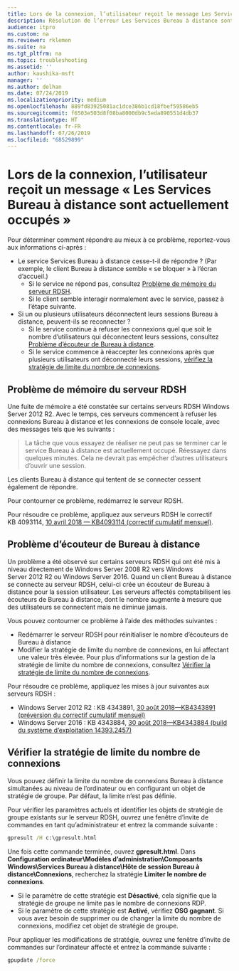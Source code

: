 ```yaml
---
title: Lors de la connexion, l’utilisateur reçoit le message Les Services Bureau à distance sont actuellement occupés
description: Résolution de l’erreur Les Services Bureau à distance sont actuellement occupés se produisant quand des utilisateurs établissent une connexion Bureau à distance.
audience: itpro
ms.custom: na
ms.reviewer: rklemen
ms.suite: na
ms.tgt_pltfrm: na
ms.topic: troubleshooting
ms.assetid: ''
author: kaushika-msft
manager: ''
ms.author: delhan
ms.date: 07/24/2019
ms.localizationpriority: medium
ms.openlocfilehash: 889fd83925081ac1dce386b1cd18fbef59586eb5
ms.sourcegitcommit: f6503e503d8f08ba8000db9c5eda890551d4db37
ms.translationtype: HT
ms.contentlocale: fr-FR
ms.lasthandoff: 07/26/2019
ms.locfileid: "68529899"
---
```

# <a name="on-connecting-user-receives-remote-desktop-service-is-currently-busy-message"></a>Lors de la connexion, l’utilisateur reçoit un message « Les Services Bureau à distance sont actuellement occupés »

Pour déterminer comment répondre au mieux à ce problème, reportez-vous aux informations ci-après :

- Le service Services Bureau à distance cesse-t-il de répondre ? (Par exemple, le client Bureau à distance semble « se bloquer » à l’écran d’accueil.)  
   - Si le service ne répond pas, consultez [Problème de mémoire du serveur RDSH](#rdsh-server-memory-issue).
   - Si le client semble interagir normalement avec le service, passez à l’étape suivante.
- Si un ou plusieurs utilisateurs déconnectent leurs sessions Bureau à distance, peuvent-ils se reconnecter ?  
   - Si le service continue à refuser les connexions quel que soit le nombre d’utilisateurs qui déconnectent leurs sessions, consultez [Problème d’écouteur de Bureau à distance](#rd-listener-issue).
   - Si le service commence à réaccepter les connexions après que plusieurs utilisateurs ont déconnecté leurs sessions, [vérifiez la stratégie de limite du nombre de connexions](#check-the-connection-limit-policy).

## <a name="rdsh-server-memory-issue"></a>Problème de mémoire du serveur RDSH

Une fuite de mémoire a été constatée sur certains serveurs RDSH Windows Server 2012 R2. Avec le temps, ces serveurs commencent à refuser les connexions Bureau à distance et les connexions de console locale, avec des messages tels que les suivants :

> La tâche que vous essayez de réaliser ne peut pas se terminer car le service Bureau à distance est actuellement occupé. Réessayez dans quelques minutes. Cela ne devrait pas empêcher d’autres utilisateurs d’ouvrir une session.

Les clients Bureau à distance qui tentent de se connecter cessent également de répondre.

Pour contourner ce problème, redémarrez le serveur RDSH.

Pour résoudre ce problème, appliquez aux serveurs RDSH le correctif KB 4093114, [10 avril 2018 — KB4093114 (correctif cumulatif mensuel)](https://support.microsoft.com/help/4093114/).

## <a name="rd-listener-issue"></a>Problème d’écouteur de Bureau à distance

Un problème a été observé sur certains serveurs RDSH qui ont été mis à niveau directement de Windows Server 2008 R2 vers Windows Server 2012 R2 ou Windows Server 2016. Quand un client Bureau à distance se connecte au serveur RDSH, celui-ci crée un écouteur de Bureau à distance pour la session utilisateur. Les serveurs affectés comptabilisent les écouteurs de Bureau à distance, dont le nombre augmente à mesure que des utilisateurs se connectent mais ne diminue jamais.

Vous pouvez contourner ce problème à l’aide des méthodes suivantes :

  - Redémarrer le serveur RDSH pour réinitialiser le nombre d’écouteurs de Bureau à distance
  - Modifier la stratégie de limite du nombre de connexions, en lui affectant une valeur très élevée. Pour plus d’informations sur la gestion de la stratégie de limite du nombre de connexions, consultez [Vérifier la stratégie de limite du nombre de connexions](#check-the-connection-limit-policy).

Pour résoudre ce problème, appliquez les mises à jour suivantes aux serveurs RDSH :

  - Windows Server 2012 R2 : KB 4343891, [30 août 2018—KB4343891 (préversion du correctif cumulatif mensuel)](https://support.microsoft.com/help/4343891/windows-81-update-kb4343891)
  - Windows Server 2016 : KB 4343884, [30 août 2018—KB4343884 (build du système d’exploitation 14393.2457)](https://support.microsoft.com/help/4343884/windows-10-update-kb4343884)

## <a name="check-the-connection-limit-policy"></a>Vérifier la stratégie de limite du nombre de connexions

Vous pouvez définir la limite du nombre de connexions Bureau à distance simultanées au niveau de l’ordinateur ou en configurant un objet de stratégie de groupe. Par défaut, la limite n’est pas définie.

Pour vérifier les paramètres actuels et identifier les objets de stratégie de groupe existants sur le serveur RDSH, ouvrez une fenêtre d’invite de commandes en tant qu’administrateur et entrez la commande suivante :
  
```cmd
gpresult /H c:\gpresult.html
```
   
Une fois cette commande terminée, ouvrez **gpresult.html**. Dans **Configuration ordinateur\\Modèles d’administration\\Composants Windows\\Services Bureau à distance\\Hôte de session Bureau à distance\\Connexions**, recherchez la stratégie **Limiter le nombre de connexions**.

  - Si le paramètre de cette stratégie est **Désactivé**, cela signifie que la stratégie de groupe ne limite pas le nombre de connexions RDP.
  - Si le paramètre de cette stratégie est **Activé**, vérifiez **OSG gagnant**. Si vous avez besoin de supprimer ou de changer la limite du nombre de connexions, modifiez cet objet de stratégie de groupe.

Pour appliquer les modifications de stratégie, ouvrez une fenêtre d’invite de commandes sur l’ordinateur affecté et entrez la commande suivante :
  
```cmd
gpupdate /force
```
  
